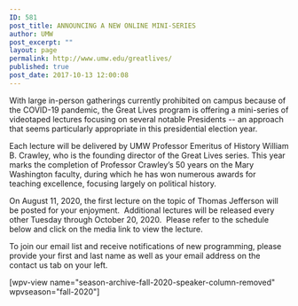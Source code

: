 ```yaml
---
ID: 581
post_title: ANNOUNCING A NEW ONLINE MINI-SERIES
author: UMW
post_excerpt: ""
layout: page
permalink: http://www.umw.edu/greatlives/
published: true
post_date: 2017-10-13 12:00:08
---
```

With large in-person gatherings currently prohibited on campus because of the COVID-19 pandemic, the Great Lives program is offering a mini-series of videotaped lectures focusing on several notable Presidents -- an approach that seems particularly appropriate in this presidential election year.

Each lecture will be delivered by UMW Professor Emeritus of History William B. Crawley, who is the founding director of the Great Lives series. This year marks the completion of Professor Crawley’s 50 years on the Mary Washington faculty, during which he has won numerous awards for teaching excellence, focusing largely on political history.

On August 11, 2020, the first lecture on the topic of Thomas Jefferson will be posted for your enjoyment.  Additional lectures will be released every other Tuesday through October 20, 2020.  Please refer to the schedule below and click on the media link to view the lecture.

To join our email list and receive notifications of new programming, please provide your first and last name as well as your email address on the contact us tab on your left.

[wpv-view name="season-archive-fall-2020-speaker-column-removed" wpvseason="fall-2020"]